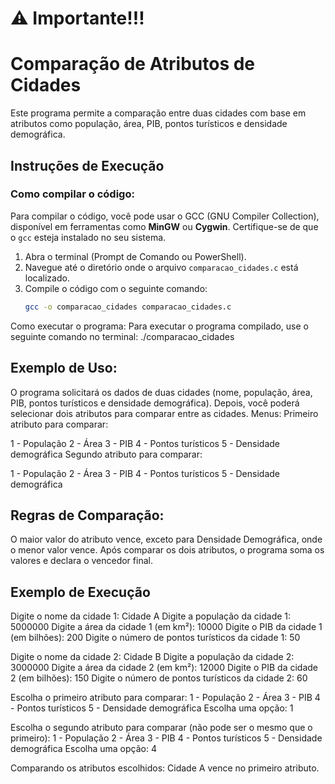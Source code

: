 # ⚠️ Importante!!!
# Comparação de Atributos de Cidades

Este programa permite a comparação entre duas cidades com base em atributos como população, área, PIB, pontos turísticos e densidade demográfica.

## Instruções de Execução

### Como compilar o código:
Para compilar o código, você pode usar o GCC (GNU Compiler Collection), disponível em ferramentas como **MinGW** ou **Cygwin**. Certifique-se de que o `gcc` esteja instalado no seu sistema.

1. Abra o terminal (Prompt de Comando ou PowerShell).
2. Navegue até o diretório onde o arquivo `comparacao_cidades.c` está localizado.
3. Compile o código com o seguinte comando:
   ```bash
   gcc -o comparacao_cidades comparacao_cidades.c
Como executar o programa:
Para executar o programa compilado, use o seguinte comando no terminal:
./comparacao_cidades

## Exemplo de Uso:
O programa solicitará os dados de duas cidades (nome, população, área, PIB, pontos turísticos e densidade demográfica).
Depois, você poderá selecionar dois atributos para comparar entre as cidades.
Menus:
Primeiro atributo para comparar:

1 - População
2 - Área
3 - PIB
4 - Pontos turísticos
5 - Densidade demográfica
Segundo atributo para comparar:

1 - População
2 - Área
3 - PIB
4 - Pontos turísticos
5 - Densidade demográfica

## Regras de Comparação:
O maior valor do atributo vence, exceto para Densidade Demográfica, onde o menor valor vence.
Após comparar os dois atributos, o programa soma os valores e declara o vencedor final.


## Exemplo de Execução

Digite o nome da cidade 1: Cidade A
Digite a população da cidade 1: 5000000
Digite a área da cidade 1 (em km²): 10000
Digite o PIB da cidade 1 (em bilhões): 200
Digite o número de pontos turísticos da cidade 1: 50

Digite o nome da cidade 2: Cidade B
Digite a população da cidade 2: 3000000
Digite a área da cidade 2 (em km²): 12000
Digite o PIB da cidade 2 (em bilhões): 150
Digite o número de pontos turísticos da cidade 2: 60

Escolha o primeiro atributo para comparar:
1 - População
2 - Área
3 - PIB
4 - Pontos turísticos
5 - Densidade demográfica
Escolha uma opção: 1

Escolha o segundo atributo para comparar (não pode ser o mesmo que o primeiro):
1 - População
2 - Área
3 - PIB
4 - Pontos turísticos
5 - Densidade demográfica
Escolha uma opção: 4

Comparando os atributos escolhidos:
Cidade A vence no primeiro atributo.




